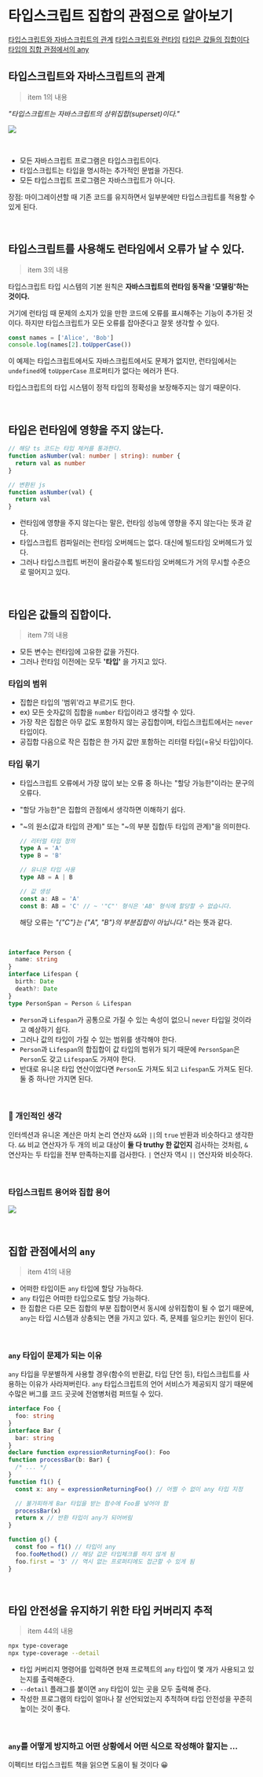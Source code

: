 # 타입스크립트 집합의 관점으로 알아보기

[타입스크립트와 자바스크립트의 관계](#타입스크립트와-자바스크립트의-관계)
[타입스크립트와 런타임](#타입스크립트를-사용해도-런타임에서-오류가-날-수-있다)
[타입은 값들의 집합이다](#타입은-값들의-집합이다)
[타입의 집합 관점에서의 any](#집합-관점에서의-any)

## 타입스크립트와 자바스크립트의 관계

> item 1의 내용

_"타입스크립트는 자바스크립트의 상위집합(superset)이다."_

![](./imgs/ts-js.png)

<br>

- 모든 자바스크립트 프로그램은 타입스크립트이다.
- 타입스크립트는 타입을 명시하는 추가적인 문법을 가진다.
- 모든 타입스크립트 프로그램은 자바스크립트가 아니다.

장점: 마이그레이션할 때 기존 코드를 유지하면서 일부분에만 타입스크립트를 적용할 수 있게 된다.

<br>

## 타입스크립트를 사용해도 런타임에서 오류가 날 수 있다.

> item 3의 내용

타입스크립트 타입 시스템의 기본 원칙은
**자바스크립트의 런타임 동작을 '모델링'하는 것이다.**

거기에 런타임 때 문제의 소지가 있을 만한 코드에 오류를 표시해주는 기능이 추가된 것이다.
하지만 타입스크립트가 모든 오류를 잡아준다고 잘못 생각할 수 있다.

```ts
const names = ['Alice', 'Bob']
console.log(names[2].toUpperCase())
```

이 예제는 타입스크립트에서도 자바스크립트에서도 문제가 없지만, 런타임에서는 `undefined`에 `toUpperCase` 프로퍼티가 없다는 에러가 뜬다.

타입스크립트의 타입 시스템이 정적 타입의 정확성을 보장해주지는 않기 때문이다.

<br>

## 타입은 런타임에 영향을 주지 않는다.

```ts
// 해당 ts 코드는 타입 체커를 통과한다.
function asNumber(val: number | string): number {
  return val as number
}

// 변환된 js
function asNumber(val) {
  return val
}
```

- 런타임에 영향을 주지 않는다는 말은, 런타임 성능에 영향을 주지 않는다는 뜻과 같다.
- 타입스크립트 컴파일러는 런타임 오버헤드는 없다. 대신에 빌드타임 오버헤드가 있다.
- 그러나 타입스크립트 버전이 올라갈수록 빌드타임 오버헤드가 거의 무시할 수준으로 떨어지고 있다.

<br>

## 타입은 값들의 집합이다.

> item 7의 내용

- 모든 변수는 런타임에 고유한 값을 가진다.
- 그러나 런타임 이전에는 모두 **'타입'** 을 가지고 있다.

### 타입의 범위

- 집합은 타입의 '범위'라고 부르기도 한다.
- ex) 모든 숫자값의 집합을 `number` 타입이라고 생각할 수 있다.
- 가장 작은 집합은 아무 값도 포함하지 않는 공집합이며, 타입스크립트에서는 `never` 타입이다.
- 공집합 다음으로 작은 집합은 한 가지 값만 포함하는 리터럴 타입(=유닛 타입)이다.

### 타입 묶기

- 타입스크립트 오류에서 가장 많이 보는 오류 중 하나는 "할당 가능한"이라는 문구의 오류다.
- "할당 가능한"은 집합의 관점에서 생각하면 이해하기 쉽다.
- "~의 원소(값과 타입의 관계)" 또는 "~의 부분 집합(두 타입의 관계)"을 의미한다.

  ```ts
  // 리터럴 타입 정의
  type A = 'A'
  type B = 'B'

  // 유니온 타입 사용
  type AB = A | B

  // 값 생성
  const a: AB = 'A'
  const B: AB = 'C' // ~ '"C"' 형식은 'AB' 형식에 할당할 수 없습니다.
  ```

  해당 오류는 _"{"C"}는 {"A", "B"}의 부분집합이 아닙니다."_ 라는 뜻과 같다.

<br>

```ts
interface Person {
  name: string
}
interface Lifespan {
  birth: Date
  death?: Date
}
type PersonSpan = Person & Lifespan
```

- `Person`과 `Lifespan`가 공통으로 가질 수 있는 속성이 없으니 `never` 타입일 것이라고 예상하기 쉽다.
- 그러나 값의 타입이 가질 수 있는 범위를 생각해야 한다.
- `Person`과 `Lifespan`의 합집합이 값 타입의 범위가 되기 때문에 `PersonSpan`은 `Person`도 갖고 `Lifespan`도 가져야 한다.
- 반대로 유니온 타입 연산이었다면 `Person`도 가져도 되고 `Lifespan`도 가져도 된다. 둘 중 하나만 가지면 된다.

<br>

### 💭 개인적인 생각

인터섹션과 유니온 계산은 마치 논리 연산자 `&&`와 `||`의 `true` 반환과 비슷하다고 생각한다. `&&` 비교 연산자가 두 개의 비교 대상이 **둘 다 truthy 한 값인지** 검사하는 것처럼, `&` 연산자는 두 타입을 전부 만족하는지를 검사한다. `|` 연산자 역시 `||` 연산자와 비슷하다.

<br>

### 타입스크립트 용어와 집합 용어

![](./imgs/ts-set.JPG)

<br>

## 집합 관점에서의 `any`

> item 41의 내용

- 어떠한 타입이든 `any` 타입에 할당 가능하다.
- `any` 타입은 어떠한 타입으로도 할당 가능하다.
- 한 집합은 다른 모든 집합의 부분 집합이면서 동시에 상위집합이 될 수 없기 때문에, `any`는 타입 시스템과 상충되는 면을 가지고 있다. 즉, 문제를 일으키는 원인이 된다.

<br>

### `any` 타입이 문제가 되는 이유

`any` 타입을 무분별하게 사용할 경우(함수의 반환값, 타입 단언 등), 타입스크립트를 사용하는 이유가 사라져버린다. `any` 타입스크립트의 언어 서비스가 제공되지 않기 때문에 수많은 버그를 코드 곳곳에 전염병처럼 퍼뜨릴 수 있다.

```ts
interface Foo {
  foo: string
}
interface Bar {
  bar: string
}
declare function expressionReturningFoo(): Foo
function processBar(b: Bar) {
  /* ... */
}
function f1() {
  const x: any = expressionReturningFoo() // 어쩔 수 없이 any 타입 지정

  // 불가피하게 Bar 타입을 받는 함수에 Foo를 넣어야 함
  processBar(x)
  return x // 반환 타입이 any가 되어버림
}

function g() {
  const foo = f1() // 타입이 any
  foo.fooMethod() // 해당 값은 타입체크를 하지 않게 됨
  foo.first = '3' // 역시 없는 프로퍼티에도 접근할 수 있게 됨
}
```

<br>

## 타입 안전성을 유지하기 위한 타입 커버리지 추적

> item 44의 내용

```bash
npx type-coverage
npx type-coverage --detail
```

- 타입 커버리지 명령어를 입력하면 현재 프로젝트의 `any` 타입이 몇 개가 사용되고 있는지를 출력해준다.
- `--detail` 플래그를 붙이면 `any` 타입이 있는 곳을 모두 출력해 준다.
- 작성한 프로그램의 타입이 얼마나 잘 선언되었는지 추적하며 타입 안전성을 꾸준히 높이는 것이 좋다.

<br>

### `any`를 어떻게 방지하고 어떤 상황에서 어떤 식으로 작성해야 할지는 ...

이펙티브 타입스크립트 책을 읽으면 도움이 될 것이다 😀
